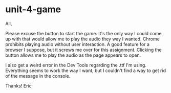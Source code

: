 # unit-4-game

All,

Please excuse the button to start the game.  It's the only way I could come up with that would allow me to play the audio they way I wanted.  Chrome prohibits playing audio without user interaction.  A good feature for a browser I suppose, but it screws me over for this assignment.  Clicking the button allows me to play the audio as the page appears to open.  

I also get a weird error in the Dev Tools regarding the .ttf I'm using.  Everything seems to work the way I want, but I couldn't find a way to get rid of the message in the console.  

Thanks!
Eric
